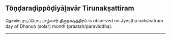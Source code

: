 ## Tôṇḍaraḍippôḍiyāḽavār Tirunakṣattiram
தொண்டரடிப்பொடியாழ்வார் திருநக்ஷத்திரம் is observed on Jyeṣṭhā nakṣhatram day of Dhanuḥ (solar) month (praatah/paraviddha).



---

